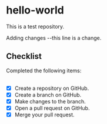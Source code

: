 # hello-world
This is a test repository. 

Adding changes --this line is a change.

## Checklist
Completed the following items: <br><br>
- [x] Create a repository on GitHub. <br>
- [x] Create a branch on GitHub.   <br>
- [x] Make changes to the branch.  <br>
- [x] Open a pull request on GitHub.   <br>
- [x] Merge your pull request. <br>
